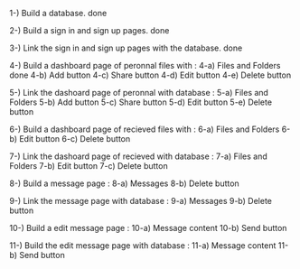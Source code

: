 1-) Build a database.                                       done

2-) Build a sign in and sign up pages.                      done

3-) Link the sign in and sign up pages with the database.   done

4-) Build a dashboard page of peronnal files with : 
        4-a) Files and Folders                              done
        4-b) Add button
        4-c) Share button
        4-d) Edit button
        4-e) Delete button

5-) Link the dashoard page of peronnal with database :
        5-a) Files and Folders
        5-b) Add button
        5-c) Share button
        5-d) Edit button
        5-e) Delete button

6-) Build a dashboard page of recieved files with : 
        6-a) Files and Folders
        6-b) Edit button
        6-c) Delete button

7-) Link the dashoard page of recieved with database :
        7-a) Files and Folders
        7-b) Edit button
        7-c) Delete button

8-) Build a message page :
        8-a) Messages
        8-b) Delete button

9-) Link the message page with database :
        9-a) Messages
        9-b) Delete button

10-) Build a edit message page :
        10-a) Message content
        10-b) Send button

11-) Build the edit message page with database :
        11-a) Message content
        11-b) Send button
